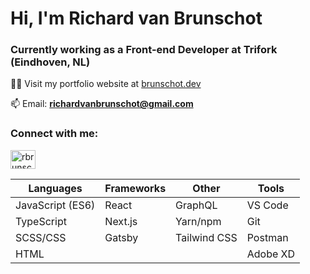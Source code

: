 <h1>Hi, I'm Richard van Brunschot</h1>
<h3>Currently working as a Front-end Developer at Trifork (Eindhoven, NL)</h3>

👨‍💻 Visit my portfolio website at [brunschot.dev](https://brunschot.dev)

📫 Email: **richardvanbrunschot@gmail.com**

<h3>Connect with me:</h3>
<p>
<a href="https://linkedin.com/in/rbrunschot" target="blank"><img align="center" src="https://cdn.jsdelivr.net/npm/simple-icons@3.0.1/icons/linkedin.svg" alt="rbrunschot" height="30" width="40" /></a>
</p>

<table>
  <thead>
    <tr>
      <th>Languages</th>
      <th>Frameworks</th>
      <th>Other</th>
      <th>Tools</th>
    </tr>
  </thead>
  <tbody>
    <tr>
      <td>JavaScript (ES6)</td>
      <td>React</td>
      <td>GraphQL</td>
      <td>VS Code</td>
    </tr>
    <tr>
      <td>TypeScript</td>
      <td>Next.js</td>
      <td>Yarn/npm</td>
            <td>Git</td>
    </tr>
    <tr>
      <td>SCSS/CSS</td>
      <td>Gatsby</td>
      <td>Tailwind CSS</td>
            <td>Postman</td>
    </tr>
    <tr>
      <td>HTML</td>
      <td></td>
      <td></td>
       <td>Adobe XD</td>
    </tr>
  </tbody>
</table>
